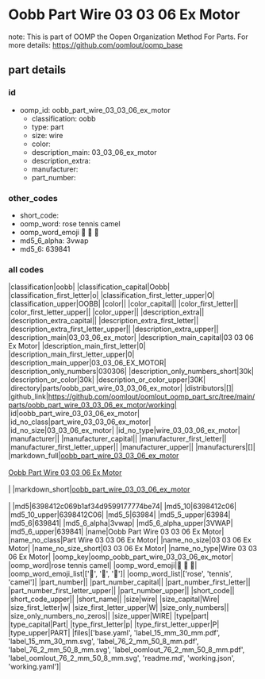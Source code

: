 # Oobb Part Wire 03 03 06 Ex Motor  

note: This is part of OOMP the Oopen Organization Method For Parts. For more details: https://github.com/oomlout/oomp_base

##  part details





### id
* oomp_id: oobb_part_wire_03_03_06_ex_motor
  * classification: oobb
  * type: part
  * size: wire
  * color: 
  * description_main: 03_03_06_ex_motor
  * description_extra: 
  * manufacturer: 
  * part_number: 

### other_codes
* short_code: 
* oomp_word: rose tennis camel
* oomp_word_emoji :rose: :tennis: :camel:
* md5_6_alpha: 3vwap
* md5_6: 639841

### all codes 
|classification|oobb|
|classification_capital|Oobb|
|classification_first_letter|o|
|classification_first_letter_upper|O|
|classification_upper|OOBB|
|color||
|color_capital||
|color_first_letter||
|color_first_letter_upper||
|color_upper||
|description_extra||
|description_extra_capital||
|description_extra_first_letter||
|description_extra_first_letter_upper||
|description_extra_upper||
|description_main|03_03_06_ex_motor|
|description_main_capital|03 03 06 Ex Motor|
|description_main_first_letter|0|
|description_main_first_letter_upper|0|
|description_main_upper|03_03_06_EX_MOTOR|
|description_only_numbers|030306|
|description_only_numbers_short|30k|
|description_or_color|30k|
|description_or_color_upper|30K|
|directory|parts/oobb_part_wire_03_03_06_ex_motor|
|distributors|[]|
|github_link|https://github.com/oomlout/oomlout_oomp_part_src/tree/main/parts/oobb_part_wire_03_03_06_ex_motor/working|
|id|oobb_part_wire_03_03_06_ex_motor|
|id_no_class|part_wire_03_03_06_ex_motor|
|id_no_size|03_03_06_ex_motor|
|id_no_type|wire_03_03_06_ex_motor|
|manufacturer||
|manufacturer_capital||
|manufacturer_first_letter||
|manufacturer_first_letter_upper||
|manufacturer_upper||
|manufacturers|[]|
|markdown_full|[oobb_part_wire_03_03_06_ex_motor](https://github.com/oomlout/oomlout_oomp_part_src/tree/main/parts/oobb_part_wire_03_03_06_ex_motor/working)<br>[](https://github.com/oomlout/oomlout_oomp_part_src/tree/main/parts/oobb_part_wire_03_03_06_ex_motor/working)<br>[Oobb Part Wire 03 03 06 Ex Motor](https://github.com/oomlout/oomlout_oomp_part_src/tree/main/parts/oobb_part_wire_03_03_06_ex_motor/working)<br><br>|
|markdown_short|[oobb_part_wire_03_03_06_ex_motor](https://github.com/oomlout/oomlout_oomp_part_src/tree/main/parts/oobb_part_wire_03_03_06_ex_motor/working)<br><br>|
|md5|6398412c069b1af34d9599177774be74|
|md5_10|6398412c06|
|md5_10_upper|6398412C06|
|md5_5|63984|
|md5_5_upper|63984|
|md5_6|639841|
|md5_6_alpha|3vwap|
|md5_6_alpha_upper|3VWAP|
|md5_6_upper|639841|
|name|Oobb Part Wire 03 03 06 Ex Motor|
|name_no_class|Part Wire 03 03 06 Ex Motor|
|name_no_size|03 03 06 Ex Motor|
|name_no_size_short|03 03 06 Ex Motor|
|name_no_type|Wire 03 03 06 Ex Motor|
|oomp_key|oomp_oobb_part_wire_03_03_06_ex_motor|
|oomp_word|rose tennis camel|
|oomp_word_emoji|:rose: :tennis: :camel:|
|oomp_word_emoji_list|[':rose:', ':tennis:', ':camel:']|
|oomp_word_list|['rose', 'tennis', 'camel']|
|part_number||
|part_number_capital||
|part_number_first_letter||
|part_number_first_letter_upper||
|part_number_upper||
|short_code||
|short_code_upper||
|short_name||
|size|wire|
|size_capital|Wire|
|size_first_letter|w|
|size_first_letter_upper|W|
|size_only_numbers||
|size_only_numbers_no_zeros||
|size_upper|WIRE|
|type|part|
|type_capital|Part|
|type_first_letter|p|
|type_first_letter_upper|P|
|type_upper|PART|
|files|['base.yaml', 'label_15_mm_30_mm.pdf', 'label_15_mm_30_mm.svg', 'label_76_2_mm_50_8_mm.pdf', 'label_76_2_mm_50_8_mm.svg', 'label_oomlout_76_2_mm_50_8_mm.pdf', 'label_oomlout_76_2_mm_50_8_mm.svg', 'readme.md', 'working.json', 'working.yaml']|
